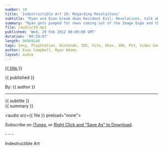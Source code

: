```yaml
---
number: 19
title: 'Indestructible Art 19: Regarding Revelaitons'
subtitle: "Ryan and Evan break down Resident Evil: Revelations, talk about how dumb a Boon Dock Saints game will inevitably be, and give honorable mention to Preacher as a modern masterpiece."
summary: "Ryan gets pumped for news coming out of the Image Expo and then later dishes out a review on Resident Evil: Revelations. Borderlands 2 get’s a launch trailer and Evan finally has an excuse to talk about Borderlands again. In other news Killzone 3 offers free multiplayer, Boon Dock Saints the Video Game is probably doomed before it starts production and the original Xbox has a ten year anniversary."
file: /audio/19.mp3
published: 'Wed, 29 Feb 2012 00:00:00 GMT'
duration: '00:59:07'
length: 56969148
tags: Sony, PlayStation, Nintendo, 3DS, Vita, Xbox, 360, PS3, Video Games, Comics, games, Indestructible Art, Marvel, DC, Sony, SEN, PSN, Preacher, Garth Ennis, Borderlands, Killzone 3, Resident Evil, Revelations, X-Factor, Bendis, Xmen
author: Evan Campbell, Ryan Adams
layout: audio
---
```


<a href="../episodes/{{ number }}.html" class='postTitleLink'><p class='postTitle'>{{ title }}</p></a>
<p class='postPublished'>{{ published }}</p>
<p class='postAuthor'>By: {{ author }}</p>
<hr>
{{ subtitle }}  
<br>
{{ summary }}  

<audio src={{ file }} preload="none"></audio>
<p class='subLinks'>Subscribe on <a href='http://bit.ly/iapodcast'>iTunes</a>, or <a href={{ file }}>Right Click and "Save As" to Download</a>.</p>
- - -

Indestructible Art